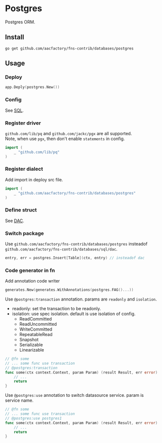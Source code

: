 # Postgres
Postgres ORM.
## Install
```shell
go get github.com/aacfactory/fns-contrib/databases/postgres
```
## Usage
### Deploy
```go
app.Deply(postgres.New())
```
### Config
See [SQL](https://github.com/aacfactory/fns-contrib/tree/main/databases/sql).
### Register driver
`github.com/lib/pq` and `github.com/jackc/pgx` are all supported.  
Note, when use `pgx`, then don't enable `statements` in config. 
```go
import (
    _ "github.com/lib/pq"
)
```
### Register dialect
Add import in deploy src file.
```go
import (
	_ "github.com/aacfactory/fns-contrib/databases/postgres"
)
```
### Define struct
See [DAC](https://github.com/aacfactory/fns-contrib/tree/main/databases/sql/dac).
### Switch package
Use `github.com/aacfactory/fns-contrib/databases/postgres` insteadof `github.com/aacfactory/fns-contrib/databases/sql/dac`.
```go
entry, err = postgres.Insert[Table](ctx, entry) // insteadof dac
```
### Code generator in fn
Add annotation code writer
```go
generates.New(generates.WithAnnotations(postgres.FAG()...))
```
Use `@postgres:transaction` annotation. params are `readonly` and `isolation`.
* readonly: set the transaction to be readonly.
* isolation: use spec isolation. default is use isolation of config.
    * ReadCommitted
    * ReadUncommitted
    * WriteCommitted
    * RepeatableRead
    * Snapshot
    * Serializable
    * Linearizable
```go
// @fn some
// ... some func use transaction
// @postgres:transaction
func some(ctx context.Context, param Param) (result Result, err error) {
	// ...
	return
}
```
Use `@postgres:use` annotation to switch datasource service. param is service name.
```go
// @fn some
// ... some func use transaction
// @postgres:use postgres1
func some(ctx context.Context, param Param) (result Result, err error) {
	// ...
	return
}
```